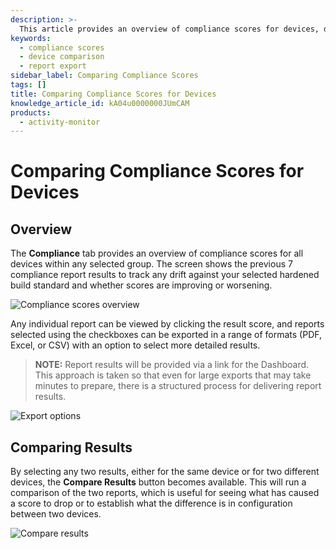 ```yaml
---
description: >-
  This article provides an overview of compliance scores for devices, detailing how to compare results and export reports.
keywords:
  - compliance scores
  - device comparison
  - report export
sidebar_label: Comparing Compliance Scores
tags: []
title: Comparing Compliance Scores for Devices
knowledge_article_id: kA04u0000000JUmCAM
products:
  - activity-monitor
---
```


# Comparing Compliance Scores for Devices

## Overview

The **Compliance** tab provides an overview of compliance scores for all devices within any selected group. The screen shows the previous 7 compliance report results to track any drift against your selected hardened build standard and whether scores are improving or worsening.

![Compliance scores overview](https://nwxcorp--c.na147.content.force.com/sfc/dist/version/download/?oid=00D7000000091pB&ids=0684u00000LdJzl&d=%2Fa%2F4u000000LzkF%2FmNwg6CbVZR98lTLFdikR9e1fpAwCk8D9s84fNoJtSsI&asPdf=false)

Any individual report can be viewed by clicking the result score, and reports selected using the checkboxes can be exported in a range of formats (PDF, Excel, or CSV) with an option to select more detailed results. 

> **NOTE:** Report results will be provided via a link for the Dashboard. This approach is taken so that even for large exports that may take minutes to prepare, there is a structured process for delivering report results.

![Export options](https://nwxcorp--c.na147.content.force.com/sfc/dist/version/download/?oid=00D7000000091pB&ids=0684u00000LdK6v&d=%2Fa%2F4u000000Lzfu%2F7p_fIAPP6vH8TjCSK9SItbH2q.NCD51_dx01qjj7Y34&asPdf=false)

## Comparing Results

By selecting any two results, either for the same device or for two different devices, the **Compare Results** button becomes available. This will run a comparison of the two reports, which is useful for seeing what has caused a score to drop or to establish what the difference is in configuration between two devices.

![Compare results](https://nwxcorp--c.na147.content.force.com/sfc/dist/version/download/?oid=00D7000000091pB&ids=0684u00000LdKEw&d=%2Fa%2F4u000000LzkK%2Fp.uwLhRE37N2vxLy2SJMaNjp4tqWQh4f7_3C0sFKbFs&asPdf=false)